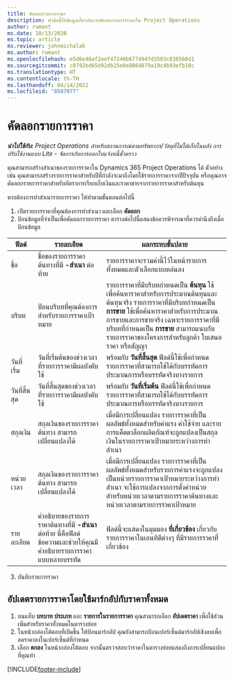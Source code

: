 ```yaml
---
title: คัดลอกรายการราคา
description: หัวข้อนี้ให้ข้อมูลเกี่ยวกับการคัดลอกรายการราคาใน Project Operations
author: rumant
ms.date: 10/13/2020
ms.topic: article
ms.reviewer: johnmichalak
ms.author: rumant
ms.openlocfilehash: e5d6e46af2eef47246b677494fd3503c838560d1
ms.sourcegitcommit: c0792bd65d92db25e0e8864879a19c4b93efb10c
ms.translationtype: HT
ms.contentlocale: th-TH
ms.lasthandoff: 04/14/2022
ms.locfileid: "8587977"
---
```

# <a name="copy-price-lists"></a>คัดลอกรายการราคา

_**นำไปใช้กับ:** Project Operations สำหรับสถานการณ์ตามทรัพยากร/วัสดุที่ไม่ได้เก็บในคลัง การปรับใช้งานแบบ Lite - จัดการกับการออกใบแจ้งหนี้ชั่วคราว_

คุณสามารถสร้างสำเนาของรายการราคาใน Dynamics 365 Project Operations ได้ ตัวอย่างเช่น คุณสามารถสร้างรายการราคาสำหรับปีที่กำลังจะมาถึงโดยใช้รายการราคาจากปีปัจจุบัน  หรือคุณอาจคัดลอกรายการราคาสำหรับอัตราการเรียกเก็บเงินและราคาขายจากรายการราคาสำหรับต้นทุน 

หากต้องการทำสำเนารายการราคา ให้ทำตามขั้นตอนต่อไปนี้

1. เปิดรายการราคาที่คุณต้องการทำสำเนา และเลือก **คัดลอก**
2. ป้อนข้อมูลที่จำเป็นเพื่อคัดลอกรายการราคา ตารางต่อไปนี้แสดงข้อควรพิจารณาที่ควรคำนึงถึงเมื่อป้อนข้อมูล

| ฟิลด์ | รายละเอียด | ผลกระทบขั้นปลาย |
| --- | --- | --- |
| ชื่อ | ชื่อของรายการราคาต้นทางที่มี **-สำเนา** ต่อท้าย | รายการราคาจะรวมค่านี้ไว้ในหน้ารายการทั้งหมดและตัวเลือกแบบหล่นลง |
| บริบท | ป้อนบริบทที่คุณต้องการสำหรับรายการราคาเป้าหมาย | รายการราคาที่มีบริบทกำหนดเป็น **ต้นทุน** ใช้เพื่อค้นหาราคาสำหรับการประมาณต้นทุนและต้นทุนจริง รายการราคาที่มีบริบทกำหนดเป็น **การขาย** ใช้เพื่อค้นหาราคาสำหรับการประมาณการขายและการขายจริง เฉพาะรายการราคาที่มีบริบทที่กำหนดเป็น **การขาย** สามารถแนบกับรายการราคาของโครงการสำหรับลูกค้า ใบเสนอราคา หรือสัญญา |
| วันที่เริ่ม | วันที่เริ่มต้นของช่วงเวลาที่รายการราคามีผลบังคับใช้ | พร้อมกับ **วันที่สิ้นสุด** ฟิลด์นี้ใช้เพื่อกำหนดรายการราคาที่สามารถใช้ได้กับบรรทัดการประมาณการหรือบรรทัดจริงบางรายการ |
| วันที่สิ้นสุด | วันที่สิ้นสุดของช่วงเวลาที่รายการราคามีผลบังคับใช้ | พร้อมกับ **วันที่เริ่มต้น** ฟิลด์นี้ใช้เพื่อกำหนดรายการราคาที่สามารถใช้ได้กับบรรทัดการประมาณการหรือบรรทัดจริงบางรายการ |
| สกุลเงิน | สกุลเงินของรายการราคาต้นทาง สามารถเปลี่ยนแปลงได้ | เมื่อมีการเปลี่ยนแปลง รายการราคาที่เป็นผลลัพธ์ทั้งหมดสำหรับค่าแรง ค่าใช้จ่าย และรายการแค็ตตาล็อกผลิตภัณฑ์จะถูกแปลงเป็นสกุลเงินในรายการราคาเป้าหมายระหว่างการทำสำเนา |
| หน่วยเวลา | สกุลเงินของรายการราคาต้นทาง สามารถเปลี่ยนแปลงได้ | เมื่อมีการเปลี่ยนแปลง รายการราคาที่เป็นผลลัพธ์ทั้งหมดสำหรับรายการค่าแรงจะถูกแปลงเป็นหน่วยรายการราคาเป้าหมายระหว่างการทำสำเนา จะใช้การแปลงจากการตั้งค่าหน่วยสำหรับหน่วยเวลาตามรายการราคาต้นทางและหน่วยเวลาตามรายการราคาเป้าหมาย |
| รายละเอียด | คำอธิบายของรายการราคาต้นทางที่มี **-สำเนา** ต่อท้าย นี่คือฟิลด์ข้อความและช่วยให้คุณมีคำอธิบายรายการราคาแบบหลายบรรทัด | ฟิลด์นี้จะแสดงในมุมมอง **ที่เกี่ยวข้อง** เกี่ยวกับรายการราคาในเอนทิตีต่างๆ ที่มีรายการราคาที่เกี่ยวข้อง |

3. บันทึกรายการราคา 

## <a name="update-a-price-list-by-applying-a-mark-up-to-all-the-prices"></a>อัปเดตรายการราคาโดยใช้มาร์กอัปกับราคาทั้งหมด

1. บนแท็บ **บทบาท** **ประเภท** และ **รายการในรายการราคา** คุณสามารถเลือก **อัปเดตราคา** เพื่อใช้ส่วนเพิ่มสำหรับราคาทั้งหมดในตารางย่อย 
2. ในหน้ากล่องโต้ตอบที่เปิดขึ้น ให้ป้อนมาร์กอัป คุณยังสามารถป้อนเปอร์เซ็นต์มาร์กอัปเชิงลบเพื่อลดราคาลงในเปอร์เซ็นต์ที่กำหนด 
3. เลือก **ตกลง** ในหน้ากล่องโต้ตอบ จากนั้นตรวจสอบว่าราคาในตารางย่อยแสดงถึงการเปลี่ยนแปลงที่คุณทำ


[!INCLUDE[footer-include](../includes/footer-banner.md)]